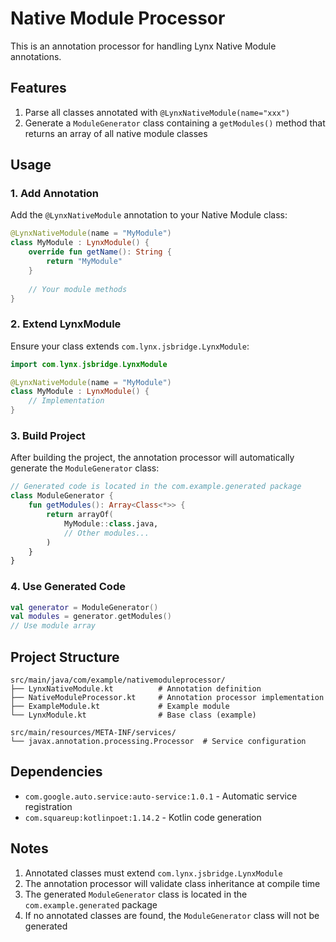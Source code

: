 # Native Module Processor

This is an annotation processor for handling Lynx Native Module annotations.

## Features

1. Parse all classes annotated with `@LynxNativeModule(name="xxx")`
2. Generate a `ModuleGenerator` class containing a `getModules()` method that returns an array of all native module classes

## Usage

### 1. Add Annotation

Add the `@LynxNativeModule` annotation to your Native Module class:

```kotlin
@LynxNativeModule(name = "MyModule")
class MyModule : LynxModule() {
    override fun getName(): String {
        return "MyModule"
    }
    
    // Your module methods
}
```

### 2. Extend LynxModule

Ensure your class extends `com.lynx.jsbridge.LynxModule`:

```kotlin
import com.lynx.jsbridge.LynxModule

@LynxNativeModule(name = "MyModule")
class MyModule : LynxModule() {
    // Implementation
}
```

### 3. Build Project

After building the project, the annotation processor will automatically generate the `ModuleGenerator` class:

```kotlin
// Generated code is located in the com.example.generated package
class ModuleGenerator {
    fun getModules(): Array<Class<*>> {
        return arrayOf(
            MyModule::class.java,
            // Other modules...
        )
    }
}
```

### 4. Use Generated Code

```kotlin
val generator = ModuleGenerator()
val modules = generator.getModules()
// Use module array
```

## Project Structure

```
src/main/java/com/example/nativemoduleprocessor/
├── LynxNativeModule.kt          # Annotation definition
├── NativeModuleProcessor.kt     # Annotation processor implementation
├── ExampleModule.kt             # Example module
└── LynxModule.kt                # Base class (example)

src/main/resources/META-INF/services/
└── javax.annotation.processing.Processor  # Service configuration
```

## Dependencies

- `com.google.auto.service:auto-service:1.0.1` - Automatic service registration
- `com.squareup:kotlinpoet:1.14.2` - Kotlin code generation

## Notes

1. Annotated classes must extend `com.lynx.jsbridge.LynxModule`
2. The annotation processor will validate class inheritance at compile time
3. The generated `ModuleGenerator` class is located in the `com.example.generated` package
4. If no annotated classes are found, the `ModuleGenerator` class will not be generated
